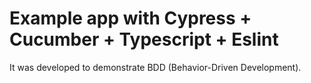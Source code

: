# Example app with Cypress + Cucumber + Typescript + Eslint

It was developed to demonstrate BDD (Behavior-Driven Development).
